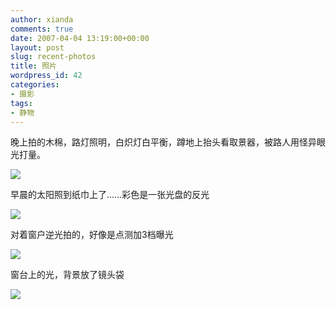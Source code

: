 ```yaml
---
author: xianda
comments: true
date: 2007-04-04 13:19:00+00:00
layout: post
slug: recent-photos
title: 照片
wordpress_id: 42
categories:
- 摄影
tags:
- 静物
---
```


晚上拍的木棉，路灯照明，白炽灯白平衡，蹲地上抬头看取景器，被路人用怪异眼光打量。



![](http://tkfiles.storage.msn.com/x1pjzF2-RYhxRWKwyj87kST7Pat7cXXr-OeZD1zB9GmAJcftc-nPCbqm-91kCypcpNcNphtr3uTGv6whNE0uQsbUAWIB95RmGZ1I0pHl-81QpU)

<!-- more -->



早晨的太阳照到纸巾上了……彩色是一张光盘的反光



![](http://tkfiles.storage.msn.com/x1pjzF2-RYhxRWKwyj87kST7Pat7cXXr-OefLKLTtgekgbjnwvqJU2_kF2ScZK9p2TVOWbDYai_aGXNyF46UkERCftyVtd6Mx9ICw5XTv0ExhF3SzyLVHD2Tw)





对着窗户逆光拍的，好像是点测加3档曝光



![](http://tkfiles.storage.msn.com/x1pjzF2-RYhxRWKwyj87kST7Pat7cXXr-OejqBl-uDuOk2X1Cyjr2C3M4CPKyOeKNaB7A_lfrtGa7KGW6hX777SnljPTZOXhq3_LXfEoG-ys1ElBLFc2OesrA)





窗台上的光，背景放了镜头袋



![](http://tkfiles.storage.msn.com/x1pjzF2-RYhxRWKwyj87kST7Pat7cXXr-OeJ45ResT4KrsbkKjEhTes-egPW7zy_DNgqoIitd-x1L1veBC8Ej0Fll2rJSzFGp9nAU_O136bDMXHfbrJulM0Tg)
